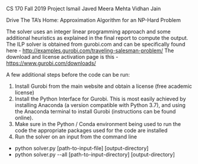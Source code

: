 CS 170 Fall 2019 Project
Ismail Javed
Meera Mehta
Vidhan Jain

Drive The TA’s Home: Approximation Algorithm for an NP-Hard Problem

The solver uses an integer linear programming approach and some additional heuristics as explained in the final report to compute the output. The ILP solver is obtained from gurobi.com and can be specifically found here - http://examples.gurobi.com/traveling-salesman-problem/
The download and license activation page is this - https://www.gurobi.com/downloads/

A few additional steps before the code can be run:

1. Install Gurobi from the main website and obtain a license (free academic license)
2. Install the Python Interface for Gurobi. This is most easily achieved by installing Anaconda (a version compatible with Python 3.7), and using the Anaconda terminal to install Gurobi (instructions can be found online).
3. Make sure in the Python / Conda environment being used to run the code the appropriate packages used for the code are installed
4. Run the solver on an input from the command line 
- python solver.py [path-to-input-file] [output-directory]
- python solver.py --all [path-to-input-directory] [output-directory]

